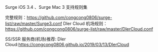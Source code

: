 Surge iOS 3.4 、Surge Mac 3 支持规则集

完整规则：https://github.com/congcong0806/surge-list/raw/master/Surge3.conf
Dler Cloud 机场规则：https://github.com/congcong0806/surge-list/raw/master/DlerCloud.conf

SS/SSR 服务商(机场)推荐: Dler Cloud:https://congcong0806.github.io/2019/03/13/DlerCloud